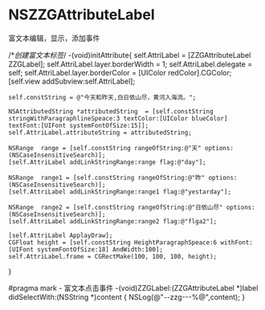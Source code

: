 # NSZZGAttributeLabel
富文本编辑，显示，添加事件


/**创建富文本标签*/
-(void)initAttribute{
    self.AttriLabel = [ZZGAttributeLabel ZZGLabel];
    self.AttriLabel.layer.borderWidth = 1;
    self.AttriLabel.delegate = self;
    self.AttriLabel.layer.borderColor = [UIColor redColor].CGColor;
    [self.view addSubview:self.AttriLabel];

    self.constString = @"今天和昨天,白日依山尽，黄河入海流。";
    
    NSAttributedString *attributedString  = [self.constString stringWithParagraphlineSpeace:3 textColor:[UIColor blueColor] textFont:[UIFont systemFontOfSize:15]];
    self.AttriLabel.attributeString = attributedString;
    
    NSRange  range = [self.constString rangeOfString:@"天" options:(NSCaseInsensitiveSearch)];
    [self.AttriLabel addLinkStringRange:range flag:@"day"];
    
    NSRange  range1 = [self.constString rangeOfString:@"昨" options:(NSCaseInsensitiveSearch)];
    [self.AttriLabel addLinkStringRange:range1 flag:@"yestarday"];
    
    NSRange  range2 = [self.constString rangeOfString:@"日依山尽" options:(NSCaseInsensitiveSearch)];
    [self.AttriLabel addLinkStringRange:range2 flag:@"flga2"];

    [self.AttriLabel ApplayDraw];
    CGFloat height = [self.constString HeightParagraphSpeace:6 withFont:[UIFont systemFontOfSize:18] AndWidth:100];
    self.AttriLabel.frame = CGRectMake(100, 100, 100, height);
}

#pragma mark - 富文本点击事件
-(void)ZZGLabel:(ZZGAttributeLabel *)label didSelectWith:(NSString *)content {
    NSLog(@"--zzg---%@",content);
}

